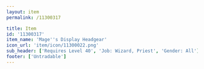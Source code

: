 ```yaml
---
layout: item
permalink: /11300317

title: Item
id: '11300317'
item_name: 'Mage''s Display Headgear'
icon_url: 'item/icon/11300022.png'
sub_header: ['Requires Level 40', 'Job: Wizard, Priest', 'Gender: All']
footer: ['Untradable']
---
```

